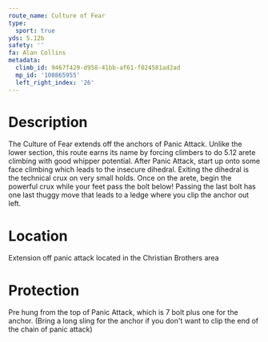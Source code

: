 ```yaml
---
route_name: Culture of Fear
type:
  sport: true
yds: 5.12b
safety: ''
fa: Alan Collins
metadata:
  climb_id: 9467f429-d958-41bb-af61-f024581ad2ad
  mp_id: '108865955'
  left_right_index: '26'
---
```

# Description
The Culture of Fear extends off the anchors of Panic Attack. Unlike the lower section, this route earns its name by forcing climbers to do 5.12 arete climbing with good whipper potential. After Panic Attack, start up onto some face climbing which leads to the insecure dihedral. Exiting the dihedral is the technical crux on very small holds. Once on the arete, begin the powerful crux while your feet pass the bolt below! Passing the last bolt has one last thuggy move that leads to a ledge where you clip the anchor out left.

# Location
Extension off panic attack located in the Christian Brothers area

# Protection
Pre hung from the top of Panic Attack, which is 7 bolt plus one for the anchor. (Bring a long sling for the anchor if you don't want to clip the end of the chain of panic attack)
